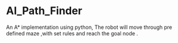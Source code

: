 # AI_Path_Finder
An A* implementation using python, The robot will move through pre defined maze ,with set rules and reach the goal node .
